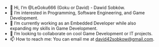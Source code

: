 - 👋 Hi, I’m @LeGoku666 (Goku or David) - Dawid Sobków.
- 👀 I’m interested in Programming, Software Engineering, and Game Development.
- 🌱 I’m currently working as an Embedded Developer while also expanding my skills in Game Development.
- 💞️ I’m looking to collaborate on cool Game Development or IT projects.
- 📫 How to reach me: You can email me at david42sobkow@gmail.com.

<!---
LeGoku666/LeGoku666 is a ✨ special ✨ repository because its `README.md` (this file) appears on your GitHub profile.
You can click the Preview link to take a look at your changes.
--->
